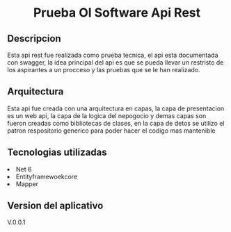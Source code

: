 <h1 align="center"> Prueba Ol Software Api Rest </h1>

<h2 align="left"> Descripcion</h2>
<p>
Esta api rest fue  realizada como  prueba tecnica,  el api esta documentada con swagger, la idea
principal del api es que se pueda llevar un restristo de los aspirantes a un procceso y las pruebas 
 que se le han realizado.
</p>
<h2 align="left"> Arquitectura</h2>
<p>
Esta api fue creada con una arquitectura en capas, la capa de presentacion es un web api, la capa 
de la logica del nepogocio y demas capas son fueron creadas como bibliotecas de clases, 
en la capa de detos se utilizo el patron respositorio generico para poder hacer el codigo mas mantenible
</p>
<h2 align="left"> Tecnologias utilizadas</h2>
<p>
    <li>Net 6</li>
    <li>Entityframewoekcore</li>
    <li>Mapper</li>
</p>
<h2 align="left"> Version del aplicativo</h2>
<p> V.0.0.1</p>